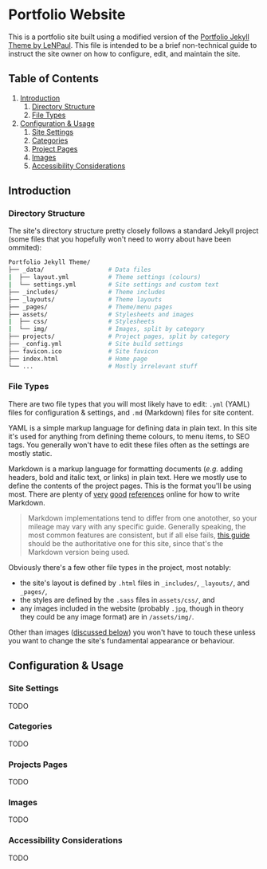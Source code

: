 # Portfolio Website

This is a portfolio site built using a modified version of the [Portfolio Jekyll Theme by LeNPaul](https://github.com/LeNPaul/portfolio-jekyll-theme). This file is intended to be a brief non-technical guide to instruct the site owner on how to configure, edit, and maintain the site.

## Table of Contents

1. [Introduction](#introduction)
   1. [Directory Structure](#directory-structure)
   2. [File Types](#file-types)
2. [Configuration & Usage](#configuration-&-usage)
   1. [Site Settings](#site-settings)
   2. [Categories](#categories)
   3. [Project Pages](#project-pages)
   4. [Images](#images)
   5. [Accessibility Considerations](#accessibility-considerations)

## Introduction

### Directory Structure

The site's directory structure pretty closely follows a standard Jekyll project (some files that you hopefully won't need to worry about have been ommited):

```bash
Portfolio Jekyll Theme/
├── _data/                  # Data files
|  ├── layout.yml           # Theme settings (colours)
|  └── settings.yml         # Site settings and custom text
├── _includes/              # Theme includes
├── _layouts/               # Theme layouts
├── _pages/                 # Theme/menu pages
├── assets/                 # Stylesheets and images
|  ├── css/                 # Stylesheets
|  └── img/                 # Images, split by category
├── projects/               # Project pages, split by category
├── _config.yml             # Site build settings
├── favicon.ico             # Site favicon
├── index.html              # Home page
└── ...                     # Mostly irrelevant stuff
```

### File Types

There are two file types that you will most likely have to edit: `.yml` (YAML) files for configuration & settings, and `.md` (Markdown) files for site content.

YAML is a simple markup language for defining data in plain text. In this site it's used for anything from defining theme colours, to menu items, to SEO tags. You generally won't have to edit these files often as the settings are mostly static.

Markdown is a markup language for formatting documents (_e.g._ adding headers, bold and italic text, or links) in plain text. Here we mostly use to define the contents of the project pages. This is the format you'll be using most. There are plenty of [very](#https://www.markdownguide.org/cheat-sheet/) [good](#https://commonmark.org/help/) [references](#https://guides.github.com/features/mastering-markdown/) online for how to write Markdown.

> Markdown implementations tend to differ from one anotother, so your mileage may vary with any specific guide. Generally speaking, the most common features are consistent, but if all else fails, [this guide](#https://kramdown.gettalong.org/quickref.html) should be the authoritative one for this site, since that's the Markdown version being used.

Obviously there's a few other file types in the project, most notably:

* the site's layout is defined by `.html` files in `_includes/`, `_layouts/`, and `_pages/`,
* the styles are defined by the `.sass` files in `assets/css/`, and
* any images included in the website (probably `.jpg`, though in theory they could be any image format) are in `/assets/img/`.

Other than images ([discussed below](#images)) you won't have to touch these unless you want to change the site's fundamental appearance or behaviour.

## Configuration & Usage

### Site Settings

TODO

### Categories

TODO

### Projects Pages

TODO

### Images

TODO

### Accessibility Considerations

TODO
